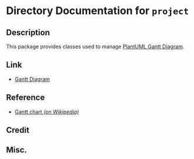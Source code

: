 # Directory Documentation for `project`

## Description
This package provides classes used to manage [PlantUML Gantt Diagram](https://plantuml.com/gantt-diagram).

## Link
- [Gantt Diagram](https://plantuml.com/gantt-diagram)

## Reference
- [Gantt chart _(on Wikipedia)_](https://en.wikipedia.org/wiki/Gantt_chart)

## Credit

## Misc.

